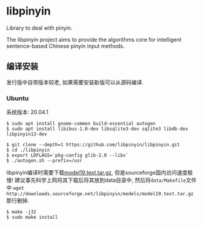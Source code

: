 # libpinyin

Library to deal with pinyin.

The libpinyin project aims to provide the algorithms core for intelligent sentence-based Chinese pinyin input methods.

## 编译安装

发行版中自带版本较老, 如果需要安装新版可以从源码编译.

### Ubuntu

系统版本: 20.04.1

```
$ sudo apt install gnome-common build-essential autogen
$ sudo apt install libibus-1.0-dev libsqlite3-dev sqlite3 libdb-dev libpinyin13-dev

$ git clone --depth=1 https://github.com/libpinyin/libpinyin.git
$ cd ./libpinyin
$ export LDFLAGS=`pkg-config glib-2.0 --libs`
$ ./autogen.sh --prefix=/usr
```

libpinyin编译时需要下载[model19.text.tar.gz](http://downloads.sourceforge.net/libpinyin/models/model19.text.tar.gz), 但是sourceforge国内访问速度极慢! 建议事先科学上网将其下载后将其放到data目录中, 然后将`data/Makefile`文件中 `wget http://downloads.sourceforge.net/libpinyin/models/model19.text.tar.gz` 那行删掉.

```
$ make -j32
$ sudo make install
```
